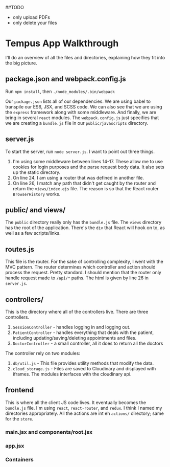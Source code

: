 ##TODO

* only upload PDFs
* only delete your files

# Tempus App Walkthrough

I'll do an overview of all the files and directories, explaining how they fit into the big picture.

## package.json and webpack.config.js

Run `npm install`, then `./node_modules/.bin/webpack`

Our `package.json` lists all of our dependencies. We are using babel to transpile our ES6, JSX, and SCSS code. We can also see that we are using the `express` framework along with some middleware. And finally, we are bring in several `react` modules. The `webpack.config.js` just specifies that we are creating a `bundle.js` file in our `public/javascripts` directory.

## server.js

To start the server, run `node server.js`. I want to point out three things.

1. I'm using some middleware between lines 14-17. These allow me to use cookies for login purposes and the parse request body data. It also sets up the static directory.
2. On line 24, I am using a router that was defined in another file.
3. On line 26, I match any path that didn't get caught by the router and return the `views/index.ejs` file. The reason is so that the React router `BrowserHistory` works.

## public/ and views/

The `public` directory really only has the `bundle.js` file. The `views` directory has the root of the application. There's the `div` that React will hook on to, as well as a few scripts/links.

## routes.js

This file is the router. For the sake of controlling complexity, I went with the MVC pattern. The router determines which controller and action should process the request. Pretty standard. I should mention that the router only handle request made to `/api/*` paths. The html is given by line 26 in `server.js`.

## controllers/

This is the directory where all of the controllers live. There are three controllers.

1. `SessionController` - handles logging in and logging out.
2. `PatientController` - handles everything that deals with the patient, including updating/saving/deleting appointments and files.
3. `DoctorController` - a small controller, all it does to return all the doctors

The controller rely on two modules:

1. `db/util.js` - This file provides utility methods that modify the data.
2. `cloud_storage.js` - Files are saved to Cloudinary and displayed with iframes. The modules interfaces with the cloudinary api.

## frontend

This is where all the client JS code lives. It eventually becomes the `bundle.js` file. I'm using `react`, `react-router`, and `redux`. I think I named my directories appropriately. All the actions are int eh `actions/` directory; same for the `store`.

### main.jsx and components/root.jsx

### app.jsx

### Containers
